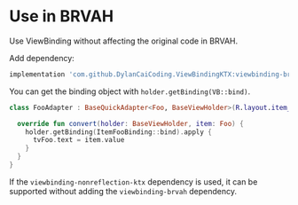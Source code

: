# Use in BRVAH

Use ViewBinding without affecting the original code in BRVAH.

Add dependency:

```gradle
implementation 'com.github.DylanCaiCoding.ViewBindingKTX:viewbinding-brvah:2.1.0'
```

You can get the binding object with `holder.getBinding(VB::bind)`.

```kotlin
class FooAdapter : BaseQuickAdapter<Foo, BaseViewHolder>(R.layout.item_foo) {

  override fun convert(holder: BaseViewHolder, item: Foo) {
    holder.getBinding(ItemFooBinding::bind).apply {
      tvFoo.text = item.value
    }
  }
}
```

If the `viewbinding-nonreflection-ktx` dependency is used, it can be supported without adding the `viewbinding-brvah` dependency.
